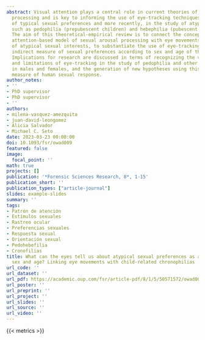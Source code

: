 ```yaml
---
abstract: Visual attention plays a central role in current theories of sexual information
  processing and is key to informing the use of eye-tracking techniques in the study
  of typical sexual preferences and more recently, in the study of atypical preferences
  such as pedophilia (prepubescent children) and hebephilia (pubescent children).
  The aim of this theoretical-empirical review is to connect the concepts of a visual
  attention-based model of sexual arousal processing with eye movements as indicators
  of atypical sexual interests, to substantiate the use of eye-tracking as a useful
  indirect measure of sexual preferences according to sex and age of the stimuli.
  Implications for research are discussed in terms of recognizing the value, scope,
  and limitations of eye-tracking in the study of pedophilia and other chronophilias
  in males and females, and the generation of new hypotheses using this type of indirect
  measure of human sexual response.
author_notes:
- ''
- PhD supervisor
- PhD supervisor
- ''
authors:
- milena-vasquez-amezquita
- juan-david-leongomez
- Alicia Salvador
- Michael C. Seto
date: 2023-03-23 00:00:00
doi: 10.1093/fsr/owad009
featured: false
image:
  focal_point: ''
math: true
projects: []
publication: '*Forensic Sciences Research, 8*, 1-15'
publication_short: ''
publication_types: ["article-journal"]
slides: example-slides
summary: ''
tags:
- Patrón de atención
- Estímulos sexuales
- Rastreo ocular
- Preferencias sexuales
- Respuesta sexual
- Orientación sexual
- Pedohebefilia
- Cronofilias
title: What can the eyes tell us about atypical sexual preferences as a function of
  sex and age? Linking eye movements with child-related chronophilias
url_code: ''
url_dataset: ''
url_pdf: https://academic.oup.com/fsr/article-pdf/8/1/5/50571572/owad009.pdf
url_poster: ''
url_preprint: ''
url_project: ''
url_slides: ''
url_source: ''
url_video: ''
---
```

{{< metrics >}}
